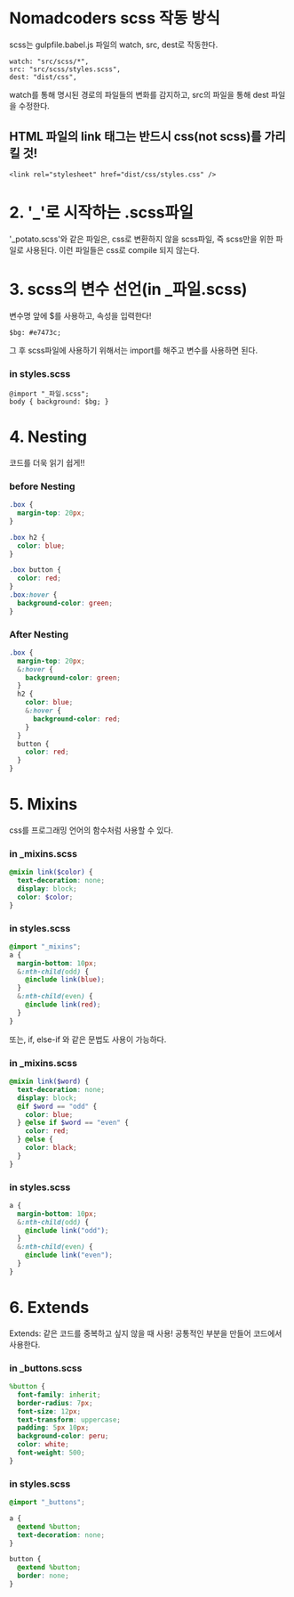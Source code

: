 # Nomadcoders scss 작동 방식

scss는 gulpfile.babel.js 파일의 watch, src, dest로 작동한다.

```
watch: "src/scss/*",
src: "src/scss/styles.scss",
dest: "dist/css",
```

watch를 통해 명시된 경로의 파일들의 변화를 감지하고, src의 파일을 통해 dest 파일을 수정한다.

## HTML 파일의 link 태그는 반드시 css(not scss)를 가리킬 것!

```
<link rel="stylesheet" href="dist/css/styles.css" />
```

# 2. '\_'로 시작하는 .scss파일

'\_potato.scss'와 같은 파일은, css로 변환하지 않을 scss파일, 즉 scss만을 위한 파일로 사용된다.
이런 파일들은 css로 compile 되지 않는다.

# 3. scss의 변수 선언(in \_파일.scss)

변수명 앞에 $를 사용하고, 속성을 입력한다!

```
$bg: #e7473c;
```

그 후 scss파일에 사용하기 위해서는 import를 해주고 변수를 사용하면 된다.

### in styles.scss

```
@import "_파일.scss";
body { background: $bg; }
```

# 4. Nesting

코드를 더욱 읽기 쉽게!!

### before Nesting

```css
.box {
  margin-top: 20px;
}

.box h2 {
  color: blue;
}

.box button {
  color: red;
}
.box:hover {
  background-color: green;
}
```

### After Nesting

```scss
.box {
  margin-top: 20px;
  &:hover {
    background-color: green;
  }
  h2 {
    color: blue;
    &:hover {
      background-color: red;
    }
  }
  button {
    color: red;
  }
}
```

# 5. Mixins

css를 프로그래밍 언어의 함수처럼 사용할 수 있다.

### in \_mixins.scss

```scss
@mixin link($color) {
  text-decoration: none;
  display: block;
  color: $color;
}
```

### in styles.scss

```scss
@import "_mixins";
a {
  margin-bottom: 10px;
  &:nth-child(odd) {
    @include link(blue);
  }
  &:nth-child(even) {
    @include link(red);
  }
}
```

또는, if, else-if 와 같은 문법도 사용이 가능하다.

### in \_mixins.scss

```scss
@mixin link($word) {
  text-decoration: none;
  display: block;
  @if $word == "odd" {
    color: blue;
  } @else if $word == "even" {
    color: red;
  } @else {
    color: black;
  }
}
```

### in styles.scss

```scss
a {
  margin-bottom: 10px;
  &:nth-child(odd) {
    @include link("odd");
  }
  &:nth-child(even) {
    @include link("even");
  }
}
```

# 6. Extends

Extends: 같은 코드를 중복하고 싶지 않을 때 사용! 공통적인 부분을 만들어 코드에서 사용한다.

### in \_buttons.scss

```scss
%button {
  font-family: inherit;
  border-radius: 7px;
  font-size: 12px;
  text-transform: uppercase;
  padding: 5px 10px;
  background-color: peru;
  color: white;
  font-weight: 500;
}
```

### in styles.scss

```scss
@import "_buttons";

a {
  @extend %button;
  text-decoration: none;
}

button {
  @extend %button;
  border: none;
}
```
